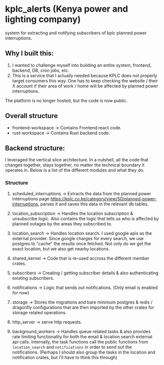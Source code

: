 # kplc_alerts (Kenya power and lighting company)

system for extracting and notifying subscribers of kplc planned power interruptions.

## Why I built this:

1. I wanted to challenge myself into building an entire system, frontend, backend, DB, cron jobs, etc.
2. This is a service that I actually needed because KPLC does not properly target consumers this way. One has to keep checking the website / their X account if their area of work / home will be affected by planned power interruptions.

The platform is no longer hosted, but the code is now public.

## Overall structure

- frontend-workspace -> Contains Frontend react code.
- rust-workspace -> Contains Rust backend code.

## Backend structure:

I leveraged the vertical slice architecture. In a nutshell, all the code that changes together, stays together, no matter the technical boundary it operates in. Below is a list of the different modules and what they do.

### Structure

1. scheduled_interruptions -> Extracts the data from the planned power interruptions page https://kplc.co.ke/category/view/50/planned-power-interruptions, parses it and saves this data in the relevant db tables.

2. location_subscription -> Handles the location subscription & unsubscribe logic. Also contains the logic that tells us who is affected by planned outages by the areas they subscribed to.

3. location_search -> Handles location search. I used google apis as the external provider. Since google charges for every search, we use postgres to "cache" the results once fetched. Not only do we get the exact location, but we also get nearby locations.

4. shared_kernel -> Code that is re-used accross the different member crates.

5. subscribers -> Creating / getting subscriber details & also authenticating existing subscribers.

6. notifications -> Logic that sends out notifications. (Only email is enabled for now)

7. storage -> Stores the migrations and bare minimum postgres & redis / dragonfly configurations that are then imported by the other crates for storage related operations.

8. http_server -> serve http requests.

9. background_workers -> Handles queue related tasks & also provides rate limiting functionality for both the email & location search external api calls. Internally, the task functions call the public functions from `location_search` and `notifications` in order to send out the notifications. (Perhaps I should also group the tasks in the location and notification crates, but I'll have to think this through)
